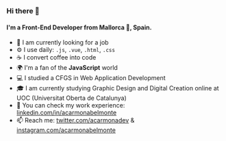 ### Hi there 👋

<!--
**acarmonabelmonte/acarmonabelmonte** is a ✨ _special_ ✨ repository because its `README.md` (this file) appears on your GitHub profile.

Here are some ideas to get you started:

- 🔭 I’m currently working on ...
- 🌱 I’m currently learning ...
- 👯 I’m looking to collaborate on ...
- 🤔 I’m looking for help with ...
- 💬 Ask me about ...
- 📫 How to reach me: ...
- 😄 Pronouns: ...
- ⚡ Fun fact: ...
-->

#### I'm a Front-End Developer from Mallorca 🌴, Spain.

- 🏢 I am currently looking for a job
- ⚙️ I use daily: `.js`, `.vue`, `.html`, `.css`
- ☕ I convert coffee into code
- 🌍 I'm a fan of the **JavaScript** world
- 💻 I studied a CFGS in Web Application Development
- 🎓 I am currently studying Graphic Design and Digital Creation online at UOC (Universitat Oberta de Catalunya)
- 👀 You can check my work experience: [linkedin.com/in/acarmonabelmonte](https://www.linkedin.com/in/acarmonabelmonte/)
- 📫 Reach me: [twitter.com/acarmonadev](https://twitter.com/acarmonadev) & [instagram.com/acarmonabelmonte](https://instagram.com/acarmonabelmonte)
